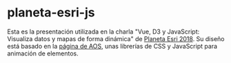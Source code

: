 # planeta-esri-js
Esta es la presentación utilizada en la charla "Vue, D3 y JavaScript: Visualiza datos y mapas de forma dinámica" de [Planeta Esri 2018](http://geoapps.esri.co/PlanetaEsri2018/). Su diseño está basado en la [página de AOS](https://michalsnik.github.io/aos/), unas librerías de CSS y JavaScript para animación de elementos.
